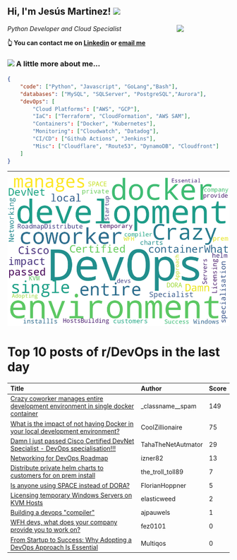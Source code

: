 <!--
**jmartinezl/jmartinezl** is a ✨ _special_ ✨ repository because its `README.md` (this file) appears on your GitHub profile.

Here are some ideas to get you started:

- 🔭 I’m currently working on ...
- 🌱 I’m currently learning ...
- 👯 I’m looking to collaborate on ...
- 🤔 I’m looking for help with ...
- 💬 Ask me about ...
- 📫 How to reach me: ...
- 😄 Pronouns: ...
- ⚡ Fun fact: ...
-->

<h2>Hi, I'm Jesús Martinez! <img src="https://media.giphy.com/media/WUlplcMpOCEmTGBtBW/giphy.gif" width="30"> </h2>
<img align='right' src="https://media.giphy.com/media/NytMLKyiaIh6VH9SPm/giphy.gif" width="120">
<p><em>Python Developer and Cloud Specialist
</em></p>

**👆 You can contact me on [Linkedin](https://www.linkedin.com/in/jes%C3%BAs-martinez-2b7b10104/) or [email me](mailto:jesus.mtz.lorenzo@gmail.com)**

### <img src="https://media.giphy.com/media/VgCDAzcKvsR6OM0uWg/giphy.gif" width="50"> A little more about me...  

```json
{
    "code": ["Python", "Javascript", "GoLang","Bash"],
    "databases": ["MySQL", "SQLServer", "PostgreSQL","Aurora"],
    "devOps": [
        "Cloud Platforms": ["AWS", "GCP"],
        "IaC": ["Terraform", "CloudFormation", "AWS SAM"],
        "Containers": ["Docker", "Kubernetes"],
        "Monitoring": ["Cloudwatch", "Datadog"],
        "CI/CD": ["Github Actions", "Jenkins"],
        "Misc": ["Cloudflare", "Route53", "DynamoDB", "Cloudfront"]
    ]
}
```
---

![Wordcloud](./cloud.png)

# Top 10 posts of r/DevOps in the last day

| Title | Author | Score |
|:---|:---|:---|
| [Crazy coworker manages entire development environment in single docker container](https://www.reddit.com/r/devops/comments/11jd4ci/crazy_coworker_manages_entire_development/) | _classname__spam | 149 |
| [What is the impact of not having Docker in your local development environment?](https://www.reddit.com/r/devops/comments/11iwlej/what_is_the_impact_of_not_having_docker_in_your/) | CoolZillionaire | 75 |
| [Damn I just passed Cisco Certified DevNet Specialist - DevOps specialisation!!!](https://www.reddit.com/r/devops/comments/11jln8y/damn_i_just_passed_cisco_certified_devnet/) | TahaTheNetAutmator | 29 |
| [Networking for DevOps Roadmap](https://www.reddit.com/r/devops/comments/11jbtbc/networking_for_devops_roadmap/) | izner82 | 13 |
| [Distribute private helm charts to customers for on prem install](https://www.reddit.com/r/devops/comments/11j3l0n/distribute_private_helm_charts_to_customers_for/) | the_troll_toll89 | 7 |
| [Is anyone using SPACE instead of DORA?](https://www.reddit.com/r/devops/comments/11jgouz/is_anyone_using_space_instead_of_dora/) | FlorianHoppner | 5 |
| [Licensing temporary Windows Servers on KVM Hosts](https://www.reddit.com/r/devops/comments/11jle3r/licensing_temporary_windows_servers_on_kvm_hosts/) | elasticweed | 2 |
| [Building a devops "compiler"](https://www.reddit.com/r/devops/comments/11jflm2/building_a_devops_compiler/) | ajpauwels | 1 |
| [WFH devs, what does your company provide you to work on?](https://www.reddit.com/r/devops/comments/11jgd0c/wfh_devs_what_does_your_company_provide_you_to/) | fez0101 | 0 |
| [From Startup to Success: Why Adopting a DevOps Approach Is Essential](https://www.reddit.com/r/devops/comments/11jqtv6/from_startup_to_success_why_adopting_a_devops/) | Multiqos | 0 |
